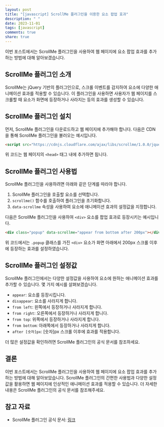 ```yaml
---
layout: post
title: "[javascript] ScrollMe 플러그인을 이용한 요소 팝업 효과"
description: " "
date: 2023-11-01
tags: [javascript]
comments: true
share: true
---
```


이번 포스트에서는 ScrollMe 플러그인을 사용하여 웹 페이지에 요소 팝업 효과를 추가하는 방법에 대해 알아보겠습니다.

## ScrollMe 플러그인 소개

ScrollMe는 jQuery 기반의 플러그인으로, 스크롤 이벤트를 감지하여 요소에 다양한 애니메이션 효과를 적용할 수 있습니다. 이 플러그인을 사용하면 사용자가 웹 페이지를 스크롤할 때 요소가 화면에 등장하거나 사라지는 등의 효과를 생성할 수 있습니다.

## ScrollMe 플러그인 설치

먼저, ScrollMe 플러그인을 다운로드하고 웹 페이지에 추가해야 합니다. 다음은 CDN을 통해 ScrollMe 플러그인을 불러오는 예시입니다.

```html
<script src="https://cdnjs.cloudflare.com/ajax/libs/scrollme/1.0.0/jquery.scrollme.min.js"></script>
```

위 코드는 웹 페이지의 `<head>` 태그 내에 추가하면 됩니다.

## ScrollMe 플러그인 사용법

ScrollMe 플러그인을 사용하려면 아래와 같은 단계를 따라야 합니다.

1. ScrollMe 플러그인을 호출할 요소를 선택합니다.
2. `scrollme()` 함수를 호출하여 플러그인을 초기화합니다.
3. `data-scrollme` 속성을 사용하여 요소에 애니메이션 효과의 설정값을 지정합니다.

다음은 ScrollMe 플러그인을 사용하여 `<div>` 요소를 팝업 효과로 등장시키는 예시입니다.

```html
<div class="popup" data-scrollme="appear from bottom after 200px"></div>
```

위 코드에서는 `.popup` 클래스를 가진 `<div>` 요소가 화면 아래에서 200px 스크롤 이후에 등장하는 효과를 설정하였습니다.

## ScrollMe 플러그인 설정값

ScrollMe 플러그인에서는 다양한 설정값을 사용하여 요소에 원하는 애니메이션 효과를 추가할 수 있습니다. 몇 가지 예시를 살펴보겠습니다.

- `appear`: 요소를 등장시킵니다.
- `disappear`: 요소를 사라지게 합니다.
- `from left`: 왼쪽에서 등장하거나 사라지게 합니다.
- `from right`: 오른쪽에서 등장하거나 사라지게 합니다.
- `from top`: 위쪽에서 등장하거나 사라지게 합니다.
- `from bottom`: 아래쪽에서 등장하거나 사라지게 합니다.
- `after [숫자]px`: [숫자]px 스크롤 이후에 효과를 적용합니다.

더 많은 설정값을 확인하려면 ScrollMe 플러그인의 공식 문서를 참조하세요.

## 결론

이번 포스트에서는 ScrollMe 플러그인을 사용하여 웹 페이지에 요소 팝업 효과를 추가하는 방법에 대해 알아보았습니다. ScrollMe 플러그인의 간편한 사용법과 다양한 설정값을 활용하면 웹 페이지에 인상적인 애니메이션 효과를 적용할 수 있습니다. 더 자세한 내용은 ScrollMe 플러그인의 공식 문서를 참조해주세요.

## 참고 자료
- ScrollMe 플러그인 공식 문서: [링크](https://scrollme.nckprsn.com/)
